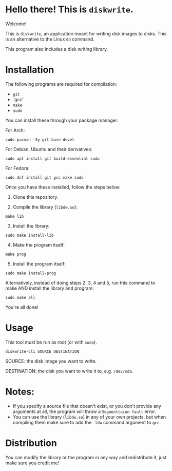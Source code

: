 # Hello there! This is `diskwrite`.
Welcome!

This is `diskwrite`,  an application meant for writing disk images to disks. This is an alternative to the Linux `dd` command.

This program also includes a disk writing library.

# Installation
The following programs are required for compilation:
- `git`
- `gcc'
- `make`
- `sudo`

You can install these through your package manager.

For Arch:
```
sudo pacman -Sy git base-devel
```

For Debian, Ubuntu and their derivatives:
```
sudo apt install git build-essential sudo
```

For Fedora:
```
sudo dnf install git gcc make sudo
```

Once you have these installed, follow the steps below:

1. Clone this repository.

2. Compile the library (`libdw.so`):
```
make lib
```

3. Install the library:
```
sudo make install-lib
```

4. Make the program itself:
```
make prog
```

5. Install the program itself:
```
sudo make install-prog
```

Alternatively, instead of doing steps 2, 3, 4 and 5, run this command to make AND install the library and program:
```
sudo make all
```

You're all done!

# Usage

This tool must be run as root (or with `sudo`).

`diskwrite-cli SOURCE DESTINATION`

SOURCE: the disk image you want to write.

DESTINATION: the disk you want to write it to, e.g. `/dev/sda`.

# Notes:

- If you specify a source file that doesn't exist, or you don't provide any arguments at all, the program will throw a `Segmenttaion fault` error.
- You can use the library (`libdw.so`) in any of your own projects, but when compiling them make sure to add the `-ldw` command argument to `gcc`.

# Distribution

You can modify the library or the program in any way and redistribute it, just make sure you credit me!
